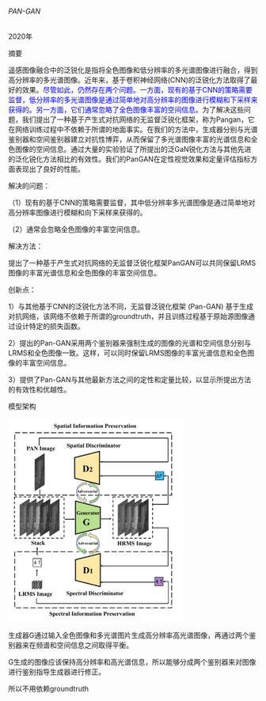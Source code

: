 ###### PAN-GAN

2020年

摘要

遥感图像融合中的泛锐化是指将全色图像和低分辨率的多光谱图像进行融合，得到高分辨率的多光谱图像。近年来，基于卷积神经网络(CNN)的泛锐化方法取得了最好的效果。<span style=color:blue>尽管如此，仍然存在两个问题。一方面，现有的基于CNN的策略需要监督，低分辨率的多光谱图像是通过简单地对高分辨率的图像进行模糊和下采样来获得的。另一方面，它们通常忽略了全色图像丰富的空间信息。</span>为了解决这些问题，我们提出了一种基于产生式对抗网络的无监督泛锐化框架，称为Pangan，它在网络训练过程中不依赖于所谓的地面事实。在我们的方法中，生成器分别与光谱鉴别器和空间鉴别器建立对抗性博弈，从而保留了多光谱图像丰富的光谱信息和全色图像的空间信息。通过大量的实验验证了所提出的泛GaN锐化方法与其他先进的泛化锐化方法相比的有效性。我们的PanGAN在定性视觉效果和定量评估指标方面表现出了良好的性能。



解决的问题：

（1）现有的基于CNN的策略需要监督，其中低分辨率多光谱图像是通过简单地对高分辨率图像进行模糊和向下采样来获得的。

（2）通常会忽略全色图像的丰富空间信息。

解决方法：

提出了一种基于产生式对抗网络的无监督泛锐化框架PanGAN可以共同保留LRMS图像的丰富光谱信息和全色图像的丰富空间信息。

创新点：

1）与其他基于CNN的泛锐化方法不同，无监督泛锐化框架 (Pan-GAN) 基于生成对抗网络，该网络不依赖于所谓的groundtruth，并且训练过程基于原始源图像通过设计特定的损失函数。

2）提出的Pan-GAN采用两个鉴别器来强制生成的图像的光谱和空间信息分别与LRMS和全色图像一致。这样，可以同时保留LRMS图像的丰富光谱信息和全色图像的丰富空间信息。

3）提供了Pan-GAN与其他最新方法之间的定性和定量比较，以显示所提出方法的有效性和优越性。

模型架构

<img src="image/PAN-GAN/image-20231124103653212.png" alt="image-20231124103653212" style="zoom: 67%;" />

生成器G通过输入全色图像和多光谱图片生成高分辨率高光谱图像，再通过两个鉴别器来在频谱和空间信息之间取得平衡。



G生成的图像应该保持高分辨率和高光谱信息，所以能够分成两个鉴别器来对图像进行鉴别指导生成器进行修正。

所以不用依赖groundtruth
